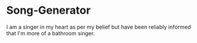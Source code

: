# Song-Generator
I am a singer in my heart as per my belief but have been reliably informed that I'm more of a bathroom singer. 
